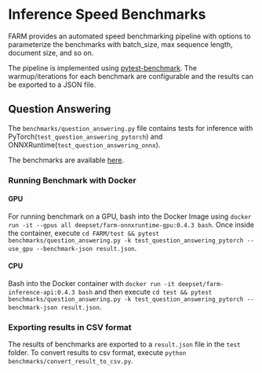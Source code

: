 # Inference Speed Benchmarks

FARM provides an automated speed benchmarking pipeline with options to parameterize the benchmarks with batch_size, 
max sequence length, document size, and so on.

The pipeline is implemented using [pytest-benchmark](https://github.com/ionelmc/pytest-benchmark). The warmup/iterations for each benchmark are configurable and the
results can be exported to a JSON file.

 

## Question Answering

The `benchmarks/question_answering.py` file contains tests for inference with PyTorch(`test_question_answering_pytorch`) 
and ONNXRuntime(`test_question_answering_onnx`).

The benchmarks are available [here](https://docs.google.com/spreadsheets/d/1ak9Cxj1zcNBDtjf7qn2j_ydKDDzpBgWiyJ7cO-7BPvA/edit?usp=sharing).

### Running Benchmark with Docker

#### GPU
For running benchmark on a GPU, bash into the Docker Image using ```docker run -it --gpus all deepset/farm-onnxruntime-gpu:0.4.3 bash```.
Once inside the container, execute ```cd FARM/test && pytest benchmarks/question_answering.py -k test_question_answering_pytorch --use_gpu --benchmark-json result.json```.

#### CPU 
Bash into the Docker container with ```docker run -it deepset/farm-inference-api:0.4.3 bash``` and then execute
 ```cd test && pytest benchmarks/question_answering.py -k test_question_answering_pytorch --benchmark-json result.json```.

### Exporting results in CSV format

The results of benchmarks are exported to a `result.json` file in the `test` folder. To convert results to csv format, 
execute `python benchmarks/convert_result_to_csv.py`.